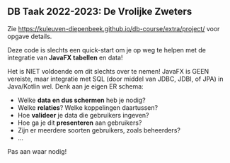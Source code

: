 
## DB Taak 2022-2023: De Vrolijke Zweters

Zie https://kuleuven-diepenbeek.github.io/db-course/extra/project/ voor opgave details.

Deze code is slechts een quick-start om je op weg te helpen met de integratie van **JavaFX tabellen** en data!

Het is NIET voldoende om dit slechts over te nemen! JavaFX is GEEN vereiste, maar integratie met SQL (door middel van JDBC, JDBI, of JPA) in Java/Kotlin wel.
Denk aan je eigen ER schema:

- Welke **data en dus schermen** heb je nodig?
- Welke **relaties**? Welke koppelingen daartussen?
- Hoe **valideer** je data die gebruikers ingeven?
- Hoe ga je dit **presenteren** aan gebruikers?
- Zijn er meerdere soorten gebruikers, zoals beheerders?
- ...

Pas aan waar nodig!

